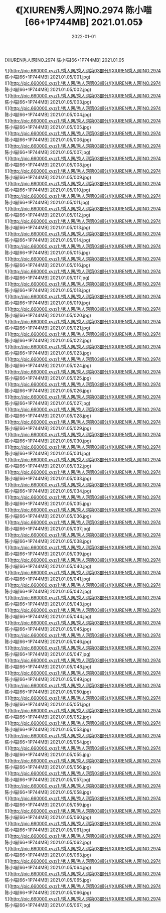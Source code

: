 ﻿---
layout: post
title:  《[XIUREN秀人网]NO.2974 陈小喵[66+1P744MB] 2021.01.05》
date:   2022-01-01
img: http://pic.660000.xyz/1:/秀人网/秀人网第03部分/[XIUREN秀人网]NO.2974 陈小喵[66+1P744MB] 2021.01.05/000.jpg
categories: [美女, 清纯, 唯美]
---

[XIUREN秀人网]NO.2974 陈小喵[66+1P744MB] 2021.01.05

 ![](http://pic.660000.xyz/1:/秀人网/秀人网第03部分/[XIUREN秀人网]NO.2974 陈小喵[66+1P744MB] 2021.01.05/001.jpg) <br>![](http://pic.660000.xyz/1:/秀人网/秀人网第03部分/[XIUREN秀人网]NO.2974 陈小喵[66+1P744MB] 2021.01.05/002.jpg) <br>![](http://pic.660000.xyz/1:/秀人网/秀人网第03部分/[XIUREN秀人网]NO.2974 陈小喵[66+1P744MB] 2021.01.05/003.jpg) <br>![](http://pic.660000.xyz/1:/秀人网/秀人网第03部分/[XIUREN秀人网]NO.2974 陈小喵[66+1P744MB] 2021.01.05/004.jpg) <br>![](http://pic.660000.xyz/1:/秀人网/秀人网第03部分/[XIUREN秀人网]NO.2974 陈小喵[66+1P744MB] 2021.01.05/005.jpg) <br>![](http://pic.660000.xyz/1:/秀人网/秀人网第03部分/[XIUREN秀人网]NO.2974 陈小喵[66+1P744MB] 2021.01.05/006.jpg) <br>![](http://pic.660000.xyz/1:/秀人网/秀人网第03部分/[XIUREN秀人网]NO.2974 陈小喵[66+1P744MB] 2021.01.05/007.jpg) <br>![](http://pic.660000.xyz/1:/秀人网/秀人网第03部分/[XIUREN秀人网]NO.2974 陈小喵[66+1P744MB] 2021.01.05/008.jpg) <br>![](http://pic.660000.xyz/1:/秀人网/秀人网第03部分/[XIUREN秀人网]NO.2974 陈小喵[66+1P744MB] 2021.01.05/009.jpg) <br>![](http://pic.660000.xyz/1:/秀人网/秀人网第03部分/[XIUREN秀人网]NO.2974 陈小喵[66+1P744MB] 2021.01.05/010.jpg) <br>![](http://pic.660000.xyz/1:/秀人网/秀人网第03部分/[XIUREN秀人网]NO.2974 陈小喵[66+1P744MB] 2021.01.05/011.jpg) <br>![](http://pic.660000.xyz/1:/秀人网/秀人网第03部分/[XIUREN秀人网]NO.2974 陈小喵[66+1P744MB] 2021.01.05/012.jpg) <br>![](http://pic.660000.xyz/1:/秀人网/秀人网第03部分/[XIUREN秀人网]NO.2974 陈小喵[66+1P744MB] 2021.01.05/013.jpg) <br>![](http://pic.660000.xyz/1:/秀人网/秀人网第03部分/[XIUREN秀人网]NO.2974 陈小喵[66+1P744MB] 2021.01.05/014.jpg) <br>![](http://pic.660000.xyz/1:/秀人网/秀人网第03部分/[XIUREN秀人网]NO.2974 陈小喵[66+1P744MB] 2021.01.05/015.jpg) <br>![](http://pic.660000.xyz/1:/秀人网/秀人网第03部分/[XIUREN秀人网]NO.2974 陈小喵[66+1P744MB] 2021.01.05/016.jpg) <br>![](http://pic.660000.xyz/1:/秀人网/秀人网第03部分/[XIUREN秀人网]NO.2974 陈小喵[66+1P744MB] 2021.01.05/017.jpg) <br>![](http://pic.660000.xyz/1:/秀人网/秀人网第03部分/[XIUREN秀人网]NO.2974 陈小喵[66+1P744MB] 2021.01.05/018.jpg) <br>![](http://pic.660000.xyz/1:/秀人网/秀人网第03部分/[XIUREN秀人网]NO.2974 陈小喵[66+1P744MB] 2021.01.05/019.jpg) <br>![](http://pic.660000.xyz/1:/秀人网/秀人网第03部分/[XIUREN秀人网]NO.2974 陈小喵[66+1P744MB] 2021.01.05/020.jpg) <br>![](http://pic.660000.xyz/1:/秀人网/秀人网第03部分/[XIUREN秀人网]NO.2974 陈小喵[66+1P744MB] 2021.01.05/021.jpg) <br>![](http://pic.660000.xyz/1:/秀人网/秀人网第03部分/[XIUREN秀人网]NO.2974 陈小喵[66+1P744MB] 2021.01.05/022.jpg) <br>![](http://pic.660000.xyz/1:/秀人网/秀人网第03部分/[XIUREN秀人网]NO.2974 陈小喵[66+1P744MB] 2021.01.05/023.jpg) <br>![](http://pic.660000.xyz/1:/秀人网/秀人网第03部分/[XIUREN秀人网]NO.2974 陈小喵[66+1P744MB] 2021.01.05/024.jpg) <br>![](http://pic.660000.xyz/1:/秀人网/秀人网第03部分/[XIUREN秀人网]NO.2974 陈小喵[66+1P744MB] 2021.01.05/025.jpg) <br>![](http://pic.660000.xyz/1:/秀人网/秀人网第03部分/[XIUREN秀人网]NO.2974 陈小喵[66+1P744MB] 2021.01.05/026.jpg) <br>![](http://pic.660000.xyz/1:/秀人网/秀人网第03部分/[XIUREN秀人网]NO.2974 陈小喵[66+1P744MB] 2021.01.05/027.jpg) <br>![](http://pic.660000.xyz/1:/秀人网/秀人网第03部分/[XIUREN秀人网]NO.2974 陈小喵[66+1P744MB] 2021.01.05/028.jpg) <br>![](http://pic.660000.xyz/1:/秀人网/秀人网第03部分/[XIUREN秀人网]NO.2974 陈小喵[66+1P744MB] 2021.01.05/029.jpg) <br>![](http://pic.660000.xyz/1:/秀人网/秀人网第03部分/[XIUREN秀人网]NO.2974 陈小喵[66+1P744MB] 2021.01.05/030.jpg) <br>![](http://pic.660000.xyz/1:/秀人网/秀人网第03部分/[XIUREN秀人网]NO.2974 陈小喵[66+1P744MB] 2021.01.05/031.jpg) <br>![](http://pic.660000.xyz/1:/秀人网/秀人网第03部分/[XIUREN秀人网]NO.2974 陈小喵[66+1P744MB] 2021.01.05/032.jpg) <br>![](http://pic.660000.xyz/1:/秀人网/秀人网第03部分/[XIUREN秀人网]NO.2974 陈小喵[66+1P744MB] 2021.01.05/033.jpg) <br>![](http://pic.660000.xyz/1:/秀人网/秀人网第03部分/[XIUREN秀人网]NO.2974 陈小喵[66+1P744MB] 2021.01.05/034.jpg) <br>![](http://pic.660000.xyz/1:/秀人网/秀人网第03部分/[XIUREN秀人网]NO.2974 陈小喵[66+1P744MB] 2021.01.05/035.jpg) <br>![](http://pic.660000.xyz/1:/秀人网/秀人网第03部分/[XIUREN秀人网]NO.2974 陈小喵[66+1P744MB] 2021.01.05/036.jpg) <br>![](http://pic.660000.xyz/1:/秀人网/秀人网第03部分/[XIUREN秀人网]NO.2974 陈小喵[66+1P744MB] 2021.01.05/037.jpg) <br>![](http://pic.660000.xyz/1:/秀人网/秀人网第03部分/[XIUREN秀人网]NO.2974 陈小喵[66+1P744MB] 2021.01.05/038.jpg) <br>![](http://pic.660000.xyz/1:/秀人网/秀人网第03部分/[XIUREN秀人网]NO.2974 陈小喵[66+1P744MB] 2021.01.05/039.jpg) <br>![](http://pic.660000.xyz/1:/秀人网/秀人网第03部分/[XIUREN秀人网]NO.2974 陈小喵[66+1P744MB] 2021.01.05/040.jpg) <br>![](http://pic.660000.xyz/1:/秀人网/秀人网第03部分/[XIUREN秀人网]NO.2974 陈小喵[66+1P744MB] 2021.01.05/041.jpg) <br>![](http://pic.660000.xyz/1:/秀人网/秀人网第03部分/[XIUREN秀人网]NO.2974 陈小喵[66+1P744MB] 2021.01.05/042.jpg) <br>![](http://pic.660000.xyz/1:/秀人网/秀人网第03部分/[XIUREN秀人网]NO.2974 陈小喵[66+1P744MB] 2021.01.05/043.jpg) <br>![](http://pic.660000.xyz/1:/秀人网/秀人网第03部分/[XIUREN秀人网]NO.2974 陈小喵[66+1P744MB] 2021.01.05/044.jpg) <br>![](http://pic.660000.xyz/1:/秀人网/秀人网第03部分/[XIUREN秀人网]NO.2974 陈小喵[66+1P744MB] 2021.01.05/045.jpg) <br>![](http://pic.660000.xyz/1:/秀人网/秀人网第03部分/[XIUREN秀人网]NO.2974 陈小喵[66+1P744MB] 2021.01.05/046.jpg) <br>![](http://pic.660000.xyz/1:/秀人网/秀人网第03部分/[XIUREN秀人网]NO.2974 陈小喵[66+1P744MB] 2021.01.05/047.jpg) <br>![](http://pic.660000.xyz/1:/秀人网/秀人网第03部分/[XIUREN秀人网]NO.2974 陈小喵[66+1P744MB] 2021.01.05/048.jpg) <br>![](http://pic.660000.xyz/1:/秀人网/秀人网第03部分/[XIUREN秀人网]NO.2974 陈小喵[66+1P744MB] 2021.01.05/049.jpg) <br>![](http://pic.660000.xyz/1:/秀人网/秀人网第03部分/[XIUREN秀人网]NO.2974 陈小喵[66+1P744MB] 2021.01.05/050.jpg) <br>![](http://pic.660000.xyz/1:/秀人网/秀人网第03部分/[XIUREN秀人网]NO.2974 陈小喵[66+1P744MB] 2021.01.05/051.jpg) <br>![](http://pic.660000.xyz/1:/秀人网/秀人网第03部分/[XIUREN秀人网]NO.2974 陈小喵[66+1P744MB] 2021.01.05/052.jpg) <br>![](http://pic.660000.xyz/1:/秀人网/秀人网第03部分/[XIUREN秀人网]NO.2974 陈小喵[66+1P744MB] 2021.01.05/053.jpg) <br>![](http://pic.660000.xyz/1:/秀人网/秀人网第03部分/[XIUREN秀人网]NO.2974 陈小喵[66+1P744MB] 2021.01.05/054.jpg) <br>![](http://pic.660000.xyz/1:/秀人网/秀人网第03部分/[XIUREN秀人网]NO.2974 陈小喵[66+1P744MB] 2021.01.05/055.jpg) <br>![](http://pic.660000.xyz/1:/秀人网/秀人网第03部分/[XIUREN秀人网]NO.2974 陈小喵[66+1P744MB] 2021.01.05/056.jpg) <br>![](http://pic.660000.xyz/1:/秀人网/秀人网第03部分/[XIUREN秀人网]NO.2974 陈小喵[66+1P744MB] 2021.01.05/057.jpg) <br>![](http://pic.660000.xyz/1:/秀人网/秀人网第03部分/[XIUREN秀人网]NO.2974 陈小喵[66+1P744MB] 2021.01.05/058.jpg) <br>![](http://pic.660000.xyz/1:/秀人网/秀人网第03部分/[XIUREN秀人网]NO.2974 陈小喵[66+1P744MB] 2021.01.05/059.jpg) <br>![](http://pic.660000.xyz/1:/秀人网/秀人网第03部分/[XIUREN秀人网]NO.2974 陈小喵[66+1P744MB] 2021.01.05/060.jpg) <br>![](http://pic.660000.xyz/1:/秀人网/秀人网第03部分/[XIUREN秀人网]NO.2974 陈小喵[66+1P744MB] 2021.01.05/061.jpg) <br>![](http://pic.660000.xyz/1:/秀人网/秀人网第03部分/[XIUREN秀人网]NO.2974 陈小喵[66+1P744MB] 2021.01.05/062.jpg) <br>![](http://pic.660000.xyz/1:/秀人网/秀人网第03部分/[XIUREN秀人网]NO.2974 陈小喵[66+1P744MB] 2021.01.05/063.jpg) <br>![](http://pic.660000.xyz/1:/秀人网/秀人网第03部分/[XIUREN秀人网]NO.2974 陈小喵[66+1P744MB] 2021.01.05/064.jpg) <br>![](http://pic.660000.xyz/1:/秀人网/秀人网第03部分/[XIUREN秀人网]NO.2974 陈小喵[66+1P744MB] 2021.01.05/065.jpg) <br>![](http://pic.660000.xyz/1:/秀人网/秀人网第03部分/[XIUREN秀人网]NO.2974 陈小喵[66+1P744MB] 2021.01.05/066.jpg) <br>![](http://pic.660000.xyz/1:/秀人网/秀人网第03部分/[XIUREN秀人网]NO.2974 陈小喵[66+1P744MB] 2021.01.05/067.jpg) <br>